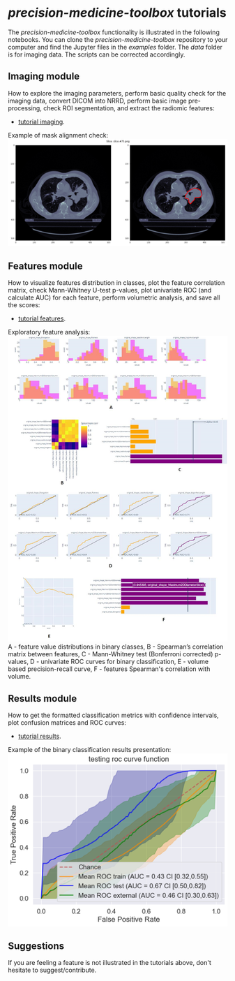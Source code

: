 # *precision-medicine-toolbox* tutorials
The *precision-medicine-toolbox* functionality is illustrated in the following notebooks. 
You can clone the *precision-medicine-toolbox* repository to your computer and find the Jupyter files 
in the *examples* folder. The *data* folder is for imaging data. 
The scripts can be corrected accordingly.
## Imaging module
How to explore the imaging parameters, perform basic quality check for the imaging data, convert DICOM into NRRD, 
perform basic image pre-processing, check ROI segmentation, and extract the radiomic features:  

* [tutorial imaging](imaging_module.md).

Example of mask alignment check:    
![Example of mask alignment check](imaging_example.png 'Example of mask alignment check')
  
## Features module
How to visualize features distribution in classes, 
plot the feature correlation matrix, 
check Mann-Whitney U-test p-values, plot univariate ROC 
(and calculate AUC) for each feature, perform volumetric analysis, 
and save all the scores:

* [tutorial features](features_module.md).

Exploratory feature analysis:  
![Exploratory feature analysis](features_example.png 'Exploratory feature analysis')  
A - feature value distributions in binary classes, B - Spearman’s correlation matrix between features, C - Mann-Whitney test (Bonferroni corrected) p-values, D - univariate ROC curves for binary classification, E - volume based precision-recall curve, F - features Spearman's correlation with volume.  
  
## Results module
How to get the formatted classification metrics with confidence intervals, 
plot confusion matrices and ROC curves: 

* [tutorial results](results_module.md).
  
Example of the binary classification results presentation:  
![ROC curve](results_example.png 'ROC curve')  

## Suggestions
If you are feeling a feature is not illustrated in the tutorials above, 
don't hesitate to suggest/contribute.
